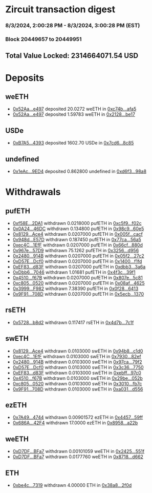 # Zircuit transaction digest
### 8/3/2024, 2:00:28 PM - 8/3/2024, 3:00:28 PM (EST)
### Block 20449657 to 20449951

## Total Value Locked: 2314664071.54 USD

# Deposits
## weETH
- [0x52Aa...e497](https://etherscan.io/address/0x52Aa899454998Be5b000Ad077a46Bbe360F4e497) deposited 20.0272 weETH in [0xc74b...afa5](https://etherscan.io/tx/0x52Aa899454998Be5b000Ad077a46Bbe360F4e497)
- [0x52Aa...e497](https://etherscan.io/address/0x52Aa899454998Be5b000Ad077a46Bbe360F4e497) deposited 1.59783 weETH in [0x2128...be17](https://etherscan.io/tx/0x52Aa899454998Be5b000Ad077a46Bbe360F4e497)
## USDe
- [0xB7A5...4393](https://etherscan.io/address/0xB7A51e04715cFf08567A0aEa66379f6eF9034393) deposited 1602.70 USDe in [0x7cd6...8c85](https://etherscan.io/tx/0xB7A51e04715cFf08567A0aEa66379f6eF9034393)
## undefined
- [0x1eAc...9ED4](https://etherscan.io/address/0x1eAc87b51AFaBBa0d40e7f207E96F1943D149ED4) deposited 0.862800 undefined in [0xd6f3...98a8](https://etherscan.io/tx/0x1eAc87b51AFaBBa0d40e7f207E96F1943D149ED4)
# Withdrawals
## pufETH
- [0xf58E...2DA1](https://etherscan.io/address/0xf58EB4462BeE22382C1E2A600F6869D536b72DA1) withdrawn 0.0218000 pufETH in [0xc5f9...f02c](https://etherscan.io/tx/0xf58EB4462BeE22382C1E2A600F6869D536b72DA1)
- [0x0A24...46DC](https://etherscan.io/address/0x0A24d129a4CcF1f9874Dbea795a96d8d705e46DC) withdrawn 0.134800 pufETH in [0x98c9...60e5](https://etherscan.io/tx/0x0A24d129a4CcF1f9874Dbea795a96d8d705e46DC)
- [0x8129...Ace4](https://etherscan.io/address/0x8129701C2276F25a6c3c5E1cd68CbD6F21D7Ace4) withdrawn 0.0207000 pufETH in [0x005f...cacf](https://etherscan.io/tx/0x8129701C2276F25a6c3c5E1cd68CbD6F21D7Ace4)
- [0x948d...E57D](https://etherscan.io/address/0x948d828385fe5Ec9C0f1880aBDcf4f5FaaBFE57D) withdrawn 0.187450 pufETH in [0x77ca...56a5](https://etherscan.io/tx/0x948d828385fe5Ec9C0f1880aBDcf4f5FaaBFE57D)
- [0xec4C...1EfF](https://etherscan.io/address/0xec4Ca14624A033Eb75c0665057756128F2521EfF) withdrawn 0.0207000 pufETH in [0x66cf...880d](https://etherscan.io/tx/0xec4Ca14624A033Eb75c0665057756128F2521EfF)
- [0x967e...57D9](https://etherscan.io/address/0x967e0762903dCfcb8B07448F32A9E16dDa9057D9) withdrawn 75.1262 pufETH in [0x3256...d956](https://etherscan.io/tx/0x967e0762903dCfcb8B07448F32A9E16dDa9057D9)
- [0x2480...914B](https://etherscan.io/address/0x2480c3ad52067774bb66a4A19cEd6B9Fcb4e914B) withdrawn 0.0207000 pufETH in [0x05f2...27c2](https://etherscan.io/tx/0x2480c3ad52067774bb66a4A19cEd6B9Fcb4e914B)
- [0xD57E...Dcf0](https://etherscan.io/address/0xD57E1e5c31a571912Cff92cc9c99A2846659Dcf0) withdrawn 0.0207000 pufETH in [0x1400...f1fd](https://etherscan.io/tx/0xD57E1e5c31a571912Cff92cc9c99A2846659Dcf0)
- [0xEF83...d83F](https://etherscan.io/address/0xEF832624d5312577ab15EB32e6293BDE0Ecdd83F) withdrawn 0.0207000 pufETH in [0xdbb3...3a6a](https://etherscan.io/tx/0xEF832624d5312577ab15EB32e6293BDE0Ecdd83F)
- [0xDbb6...7046](https://etherscan.io/address/0xDbb6c32c5cC886F95bBa73c9C891799F4d767046) withdrawn 1.01681 pufETH in [0x4f3c...39f1](https://etherscan.io/tx/0xDbb6c32c5cC886F95bBa73c9C891799F4d767046)
- [0x4510...f67B](https://etherscan.io/address/0x451092455AC26EdCc05160fec4cF91912c21f67B) withdrawn 0.0207000 pufETH in [0x807e...5c81](https://etherscan.io/tx/0x451092455AC26EdCc05160fec4cF91912c21f67B)
- [0xc805...0520](https://etherscan.io/address/0xc805B8A5670B7849841C4039BeAb3cd4A2340520) withdrawn 0.0207000 pufETH in [0x08af...4625](https://etherscan.io/tx/0xc805B8A5670B7849841C4039BeAb3cd4A2340520)
- [0x3999...F982](https://etherscan.io/address/0x39990E4f6577eb80DCd82cf42138bcf4984eF982) withdrawn 7.38390 pufETH in [0x0f28...6413](https://etherscan.io/tx/0x39990E4f6577eb80DCd82cf42138bcf4984eF982)
- [0x9F91...708D](https://etherscan.io/address/0x9F9165DB668A67B53A58DFB61A48982faa13708D) withdrawn 0.0207000 pufETH in [0x5ecb...1370](https://etherscan.io/tx/0x9F9165DB668A67B53A58DFB61A48982faa13708D)
## rsETH
- [0x5728...b8d2](https://etherscan.io/address/0x5728cD3473E386875Ce5F50e51804Fb50249b8d2) withdrawn 0.117417 rsETH in [0x4d7b...7c1f](https://etherscan.io/tx/0x5728cD3473E386875Ce5F50e51804Fb50249b8d2)
## swETH
- [0x8129...Ace4](https://etherscan.io/address/0x8129701C2276F25a6c3c5E1cd68CbD6F21D7Ace4) withdrawn 0.0103000 swETH in [0x94b8...c1d0](https://etherscan.io/tx/0x8129701C2276F25a6c3c5E1cd68CbD6F21D7Ace4)
- [0xec4C...1EfF](https://etherscan.io/address/0xec4Ca14624A033Eb75c0665057756128F2521EfF) withdrawn 0.0103000 swETH in [0x7930...82ef](https://etherscan.io/tx/0xec4Ca14624A033Eb75c0665057756128F2521EfF)
- [0x2480...914B](https://etherscan.io/address/0x2480c3ad52067774bb66a4A19cEd6B9Fcb4e914B) withdrawn 0.0103000 swETH in [0x97ca...79f2](https://etherscan.io/tx/0x2480c3ad52067774bb66a4A19cEd6B9Fcb4e914B)
- [0xD57E...Dcf0](https://etherscan.io/address/0xD57E1e5c31a571912Cff92cc9c99A2846659Dcf0) withdrawn 0.0103000 swETH in [0x3c36...7750](https://etherscan.io/tx/0xD57E1e5c31a571912Cff92cc9c99A2846659Dcf0)
- [0xEF83...d83F](https://etherscan.io/address/0xEF832624d5312577ab15EB32e6293BDE0Ecdd83F) withdrawn 0.0103000 swETH in [0xebff...97c0](https://etherscan.io/tx/0xEF832624d5312577ab15EB32e6293BDE0Ecdd83F)
- [0x4510...f67B](https://etherscan.io/address/0x451092455AC26EdCc05160fec4cF91912c21f67B) withdrawn 0.0103000 swETH in [0x29be...052b](https://etherscan.io/tx/0x451092455AC26EdCc05160fec4cF91912c21f67B)
- [0xc805...0520](https://etherscan.io/address/0xc805B8A5670B7849841C4039BeAb3cd4A2340520) withdrawn 0.0103000 swETH in [0x3010...fb7c](https://etherscan.io/tx/0xc805B8A5670B7849841C4039BeAb3cd4A2340520)
- [0x9F91...708D](https://etherscan.io/address/0x9F9165DB668A67B53A58DFB61A48982faa13708D) withdrawn 0.0103000 swETH in [0xa031...d556](https://etherscan.io/tx/0x9F9165DB668A67B53A58DFB61A48982faa13708D)
## ezETH
- [0x7A49...4744](https://etherscan.io/address/0x7A493Be5c2ce014cD049Bf178a1ac0Db1B434744) withdrawn 0.00901572 ezETH in [0x4457...59ff](https://etherscan.io/tx/0x7A493Be5c2ce014cD049Bf178a1ac0Db1B434744)
- [0x686A...42F4](https://etherscan.io/address/0x686Ac596326e0C573D4305EA0fB9Ff46337E42F4) withdrawn 17.0000 ezETH in [0x8958...a22b](https://etherscan.io/tx/0x686Ac596326e0C573D4305EA0fB9Ff46337E42F4)
## weETH
- [0xD7DF...BFa7](https://etherscan.io/address/0xD7DF7E085214743530afF339aFC420c7c720BFa7) withdrawn 0.00101059 weETH in [0x2425...551f](https://etherscan.io/tx/0xD7DF7E085214743530afF339aFC420c7c720BFa7)
- [0xD7DF...BFa7](https://etherscan.io/address/0xD7DF7E085214743530afF339aFC420c7c720BFa7) withdrawn 0.0177760 weETH in [0x8718...d662](https://etherscan.io/tx/0xD7DF7E085214743530afF339aFC420c7c720BFa7)
## ETH
- [0xbe4c...7319](https://etherscan.io/address/0xbe4c63CC7b37e7d9bB6a6aEB07169b34ea2D7319) withdrawn 4.00000 ETH in [0x38a8...2f0d](https://etherscan.io/tx/0xbe4c63CC7b37e7d9bB6a6aEB07169b34ea2D7319)
